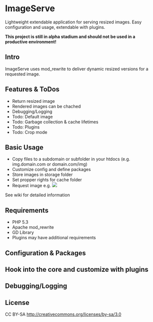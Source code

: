 ImageServe
==========

Lightweight extendable application for serving resized images.
Easy configuration and usage, extendable with plugins.

**This project is still in alpha stadium and should not be used in a productive environment!**

Intro
-----

ImageServe uses mod_rewrite to deliver dynamic resized versions for a requested image.

Features & ToDos
----------------

* Return resized image
* Rendered images can be chached
* Debugging/Logging
* Todo: Default image
* Todo: Garbage collection & cache lifetimes
* Todo: Plugins
* Todo: Crop mode

Basic Usage
-----------

* Copy files to a subdomain or subfolder in your htdocs (e.g. img.domain.com or domain.com/img)
* Customize config and define packages
* Store images in storage folder
* Set propper rights for cache folder
* Request image 
    e.g. <img src="http://localhost/img/banana_thumbnail.png" />

See wiki for detailed information

Requirements
------------

* PHP 5.3 
* Apache mod_rewrite
* GD Library
* Plugins may have additional requirements

Configuration & Packages
------------------------

Hook into the core and customize with plugins
---------------------------------------------

Debugging/Logging
-----------------

License
-------
CC BY-SA 
http://creativecommons.org/licenses/by-sa/3.0